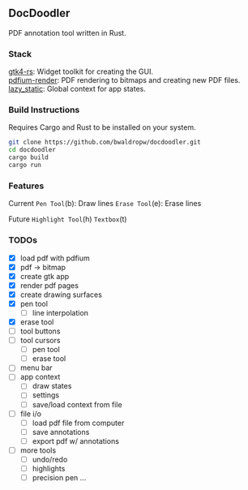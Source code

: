 ## DocDoodler
PDF annotation tool written in Rust.

### Stack
[gtk4-rs](https://gtk-rs.org/): Widget toolkit for creating the GUI. <br>
[pdfium-render](https://github.com/ajrcarey/pdfium-render): PDF rendering to bitmaps and creating new PDF files. <br>
[lazy_static](https://crates.io/crates/lazy_static): Global context for app states.

### Build Instructions
Requires Cargo and Rust to be installed on your system.
```bash
git clone https://github.com/bwaldropw/docdoodler.git
cd docdoodler
cargo build
cargo run
```

### Features
Current
`Pen Tool`(b): Draw lines
`Erase Tool`(e): Erase lines

Future
`Highlight Tool`(h)
`Textbox`(t)

### TODOs
- [x] load pdf with pdfium
- [x] pdf -> bitmap
- [x] create gtk app
- [x] render pdf pages
- [x] create drawing surfaces
- [x] pen tool
    - [ ] line interpolation
- [x] erase tool
- [ ] tool buttons
- [ ] tool cursors
    - [ ] pen tool
    - [ ] erase tool
- [ ] menu bar
- [ ] app context
    - [ ] draw states
    - [ ] settings
    - [ ] save/load context from file
- [ ] file i/o
    - [ ] load pdf file from computer
    - [ ] save annotations
    - [ ] export pdf w/ annotations
- [ ] more tools
    - [ ] undo/redo
    - [ ] highlights
    - [ ] precision pen
...
